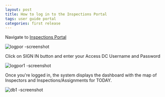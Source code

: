 ```yaml
---
layout: post
title: How to log in to the Inspections Portal
tags: user guide portal
categories: first release
---
```

<link rel="stylesheet" href="/User-Guide-Portal/styles.css">

Navigate to [Inspections Portal](https://tq-city-inspector-portal-staging.azurewebsites.net/login)

![logpor -screenshot](https://user-images.githubusercontent.com/81990744/115262028-27858380-a102-11eb-82c2-a678593d4e7f.png)

Click on SIGN IN button and enter your Access DC Username and Password

![logpor1 -screenshot](https://user-images.githubusercontent.com/81990744/115262040-294f4700-a102-11eb-88df-5fe812a61b77.png)

Once you're logged in, the system displays the dashboard with the map of Inspectors and Inspections/Assignments for TODAY.

![db1 -screenshot](https://user-images.githubusercontent.com/81990744/118874716-35712480-b8b9-11eb-9093-d23edc206664.png)

